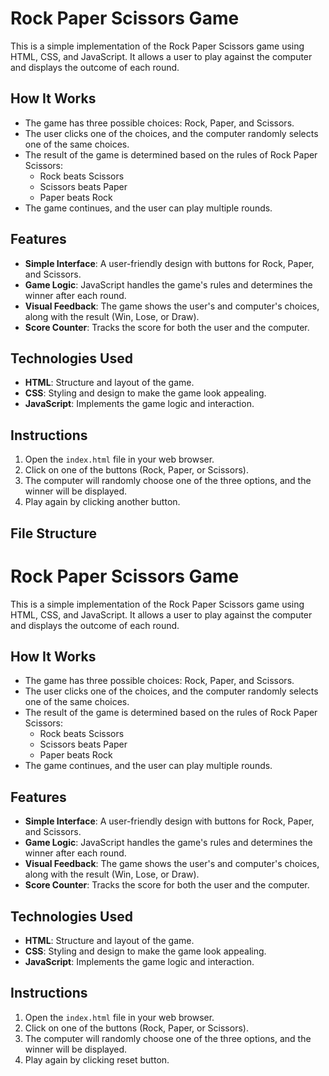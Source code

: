 # Rock Paper Scissors Game

This is a simple implementation of the Rock Paper Scissors game using HTML, CSS, and JavaScript. It allows a user to play against the computer and displays the outcome of each round.

## How It Works

- The game has three possible choices: Rock, Paper, and Scissors.
- The user clicks one of the choices, and the computer randomly selects one of the same choices.
- The result of the game is determined based on the rules of Rock Paper Scissors:
  - Rock beats Scissors
  - Scissors beats Paper
  - Paper beats Rock
- The game continues, and the user can play multiple rounds.

## Features

- **Simple Interface**: A user-friendly design with buttons for Rock, Paper, and Scissors.
- **Game Logic**: JavaScript handles the game's rules and determines the winner after each round.
- **Visual Feedback**: The game shows the user's and computer's choices, along with the result (Win, Lose, or Draw).
- **Score Counter**: Tracks the score for both the user and the computer.

## Technologies Used

- **HTML**: Structure and layout of the game.
- **CSS**: Styling and design to make the game look appealing.
- **JavaScript**: Implements the game logic and interaction.

## Instructions

1. Open the `index.html` file in your web browser.
2. Click on one of the buttons (Rock, Paper, or Scissors).
3. The computer will randomly choose one of the three options, and the winner will be displayed.
4. Play again by clicking another button.

## File Structure

# Rock Paper Scissors Game

This is a simple implementation of the Rock Paper Scissors game using HTML, CSS, and JavaScript. It allows a user to play against the computer and displays the outcome of each round.

## How It Works

- The game has three possible choices: Rock, Paper, and Scissors.
- The user clicks one of the choices, and the computer randomly selects one of the same choices.
- The result of the game is determined based on the rules of Rock Paper Scissors:
  - Rock beats Scissors
  - Scissors beats Paper
  - Paper beats Rock
- The game continues, and the user can play multiple rounds.

## Features

- **Simple Interface**: A user-friendly design with buttons for Rock, Paper, and Scissors.
- **Game Logic**: JavaScript handles the game's rules and determines the winner after each round.
- **Visual Feedback**: The game shows the user's and computer's choices, along with the result (Win, Lose, or Draw).
- **Score Counter**: Tracks the score for both the user and the computer.

## Technologies Used

- **HTML**: Structure and layout of the game.
- **CSS**: Styling and design to make the game look appealing.
- **JavaScript**: Implements the game logic and interaction.

## Instructions

1. Open the `index.html` file in your web browser.
2. Click on one of the buttons (Rock, Paper, or Scissors).
3. The computer will randomly choose one of the three options, and the winner will be displayed.
4. Play again by clicking reset button.


